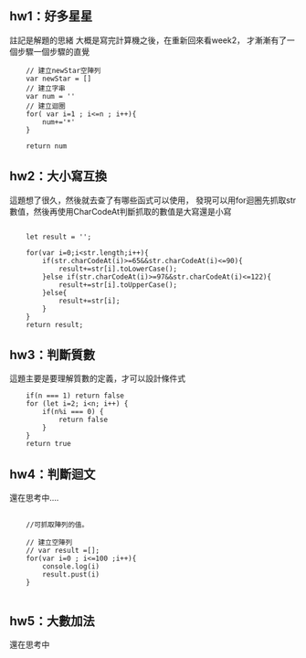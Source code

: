 ## hw1：好多星星


註記是解題的思緒
大概是寫完計算機之後，在重新回來看week2，
才漸漸有了一個步驟一個步驟的直覺

```
	// 建立newStar空陣列
	var newStar = []
	// 建立字串 
	var num = ''
	// 建立迴圈
	for( var i=1 ; i<=n ; i++){
		num+='*'
	}

	return num
```
## hw2：大小寫互換
 
這題想了很久，然後就去查了有哪些函式可以使用，
發現可以用for迴圈先抓取str數值，然後再使用CharCodeAt判斷抓取的數值是大寫還是小寫

```

	let result = '';

	for(var i=0;i<str.length;i++){      
		if(str.charCodeAt(i)>=65&&str.charCodeAt(i)<=90){          
			result+=str[i].toLowerCase();       
		}else if(str.charCodeAt(i)>=97&&str.charCodeAt(i)<=122){        
			result+=str[i].toUpperCase();       
		}else{          
			result+=str[i];       
		}      
	}     
	return result;  

```



## hw3：判斷質數

這題主要是要理解質數的定義，才可以設計條件式
```
    if(n === 1) return false
    for (let i=2; i<n; i++) {
        if(n%i === 0) {
            return false
        }
    }
    return true
```


## hw4：判斷迴文
還在思考中....
```
	
	//可抓取陣列的值。

	// 建立空陣列
	// var result =[];
	for(var i=0 ; i<=100 ;i++){
		console.log(i)
		result.pust(i)
	}
  
```

## hw5：大數加法

還在思考中
```
```